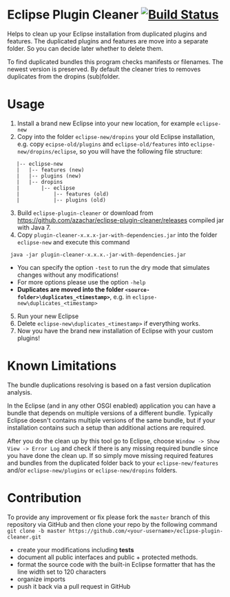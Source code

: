 Eclipse Plugin Cleaner [![Build Status](https://travis-ci.org/azachar/eclipse-plugin-cleaner.png)](https://travis-ci.org/azachar/eclipse-plugin-cleaner)
======================

Helps to clean up your Eclipse installation from duplicated plugins and features. The duplicated plugins and features are move into a separate folder.
So you can decide later whether to delete them.

To find duplicated bundles this program checks manifests or filenames. The newest version is preserved.
By default the cleaner tries to removes duplicates from the dropins (sub)folder. 

Usage
=====

1. Install a brand new Eclipse into your new location, for example ``eclipse-new``
2. Copy into the folder ``eclipse-new/dropins``  your old Eclipse installation, 
   e.g. copy ``ecipse-old/plugins`` and ``eclipse-old/features`` into ``eclipse-new/dropins/eclipse``,
   so you will have the following file structure:
 ```
    |-- eclipse-new
    |   |-- features (new)
    |   |-- plugins (new)
    |   |-- dropins
    |       |-- eclipse
    |           |-- features (old)
    |           |-- plugins (old)
 ``` 

3. Build ``eclipse-plugin-cleaner`` or download from https://github.com/azachar/eclipse-plugin-cleaner/releases compiled jar with Java 7.
4. Copy ``plugin-cleaner-x.x.x-jar-with-dependencies.jar`` into the folder ``eclipse-new`` and execute this command
 ```
  java -jar plugin-cleaner-x.x.x.-jar-with-dependencies.jar
 ```
 * You can specify the option ``-test`` to run the dry mode that simulates changes without any modifications!
 * For more options please use the option ``-help``
 * **Duplicates are moved into the folder ``<source-folder>\duplicates_<timestamp>``**, e.g. in ``eclipse-new\duplicates_<timestamp>``
5. Run your new Eclipse
6. Delete ``eclipse-new\duplicates_<timestamp>`` if everything works.
7. Now you have the brand new installation of Eclipse with your custom plugins!

Known Limitations
=================

The bundle duplications resolving is based on a fast version duplication analysis.

In the Eclipse (and in any other OSGI enabled) application you can have a bundle that depends on multiple versions of a different bundle.
Typically Eclipse doesn't contains multiple versions of the same bundle, but if your installation contains such a setup than additional actions are required.

After you do the clean up by this tool go to Eclipse, choose ``Window -> Show View -> Error Log`` 
and check if there is any missing required bundle since you have done the clean up. If so simply move missing required features and bundles from the duplicated folder back to your ``eclipse-new/features`` and/or ``eclipse-new/plugins`` or ``eclipse-new/dropins`` folders.


Contribution
============ 
 To provide any improvement or fix please fork the ``master`` branch of this repository via GitHub and then clone your repo by the following command
  ``
    git clone -b master https://github.com/<your-username>/eclipse-plugin-cleaner.git
  ``
 * create your modifications including **tests**
 * document all public interfaces and public + protected methods. 
 * format the source code with the built-in Eclipse formatter that has the line width set to 120 characters
 * organize imports
 * push it back via a pull request in GitHub